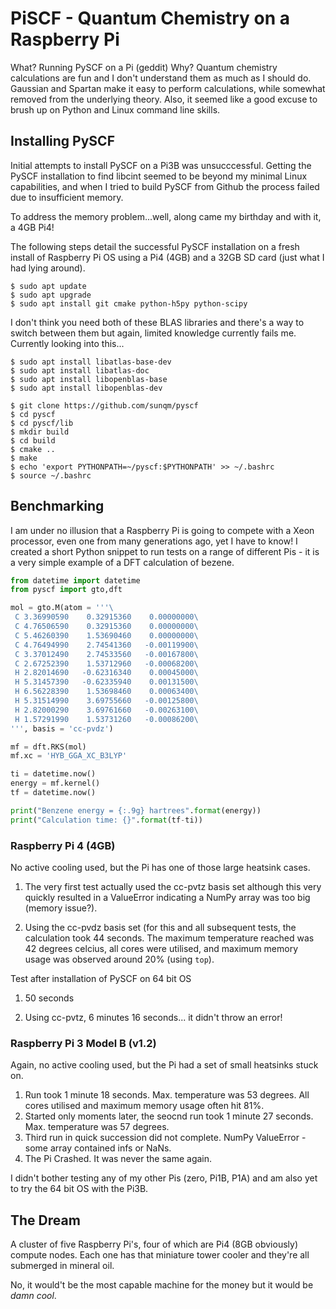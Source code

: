 # PiSCF - Quantum Chemistry on a Raspberry Pi

What? Running PySCF on a Pi (geddit)
Why? Quantum chemistry calculations are fun and I don't understand them as much as I should do.
Gaussian and Spartan make it easy to perform calculations, while somewhat removed from the
underlying theory. Also, it seemed like a good excuse to brush up on Python and Linux command 
line skills.

## Installing PySCF

Initial attempts to install PySCF on a Pi3B was unsucccessful. Getting the PySCF installation 
to find libcint seemed to be beyond my minimal Linux capabilities, and when I tried to build 
PySCF from Github the process failed due to insufficient memory.

To address the memory problem...well, along came my birthday and with it, a 4GB Pi4!

The following steps detail the successful PySCF installation on a fresh install of Raspberry
Pi OS using a Pi4 (4GB) and a 32GB SD card (just what I had lying around).

```
$ sudo apt update
$ sudo apt upgrade
$ sudo apt install git cmake python-h5py python-scipy
```

I don't think you need both of these BLAS libraries and there's a way to switch between
them but again, limited knowledge currently fails me. Currently looking into this...

```
$ sudo apt install libatlas-base-dev
$ sudo apt install libatlas-doc
$ sudo apt install libopenblas-base
$ sudo apt install libopenblas-dev
```

```
$ git clone https://github.com/sunqm/pyscf
$ cd pyscf
$ cd pyscf/lib
$ mkdir build
$ cd build
$ cmake ..
$ make
$ echo 'export PYTHONPATH=~/pyscf:$PYTHONPATH' >> ~/.bashrc
$ source ~/.bashrc
```


## Benchmarking

I am under no illusion that a Raspberry Pi is going to compete with a Xeon processor, even
one from many generations ago, yet I have to know! I created a short Python snippet to run
tests on a range of different Pis - it is a very simple example of a DFT calculation of
bezene.

```python
from datetime import datetime
from pyscf import gto,dft

mol = gto.M(atom = '''\
 C 3.36990590    0.32915360    0.00000000\
 C 4.76506590    0.32915360    0.00000000\
 C 5.46260390    1.53690460    0.00000000\
 C 4.76494990    2.74541360   -0.00119900\
 C 3.37012490    2.74533560   -0.00167800\
 C 2.67252390    1.53712960   -0.00068200\
 H 2.82014690   -0.62316340    0.00045000\
 H 5.31457390   -0.62335940    0.00131500\
 H 6.56228390    1.53698460    0.00063400\
 H 5.31514990    3.69755660   -0.00125800\
 H 2.82000290    3.69761660   -0.00263100\
 H 1.57291990    1.53731260   -0.00086200\
''', basis = 'cc-pvdz')

mf = dft.RKS(mol)
mf.xc = 'HYB_GGA_XC_B3LYP'

ti = datetime.now()
energy = mf.kernel()
tf = datetime.now()

print("Benzene energy = {:.9g} hartrees".format(energy))
print("Calculation time: {}".format(tf-ti))
```


### Raspberry Pi 4 (4GB)

No active cooling used, but the Pi has one of those large heatsink cases.

1. The very first test actually used the cc-pvtz basis set although this very quickly 
resulted in a ValueError indicating a NumPy array was too big (memory issue?).

2. Using the cc-pvdz basis set (for this and all subsequent tests, the calculation took 
44 seconds. The maximum temperature reached was 42 degrees celcius, all cores were utilised, 
and maximum memory usage was observed around 20% (using `top`).

Test after installation of PySCF on 64 bit OS

1. 50 seconds

2. Using cc-pvtz, 6 minutes 16 seconds... it didn't throw an error!


### Raspberry Pi 3 Model B (v1.2)

Again, no active cooling used, but the Pi had a set of small heatsinks stuck on.

1. Run took 1 minute 18 seconds. Max. temperature was 53 degrees. All cores utilised and
maximum memory usage often hit 81%.
2. Started only moments later, the seocnd run took 1 minute 27 seconds. Max. temperature
was 57 degrees.
3. Third run in quick succession did not complete. NumPy ValueError - some array contained
infs or NaNs.
4. The Pi Crashed. It was never the same again.

I didn't bother testing any of my other Pis (zero, Pi1B, P1A) and am also yet to try the 64 bit OS with the Pi3B.

## The Dream

A cluster of five Raspberry Pi's, four of which are Pi4 (8GB obviously) compute nodes.
Each one has that miniature tower cooler and they're all submerged in mineral oil.

No, it would't be the most capable machine for the money but it would be *damn cool*.
